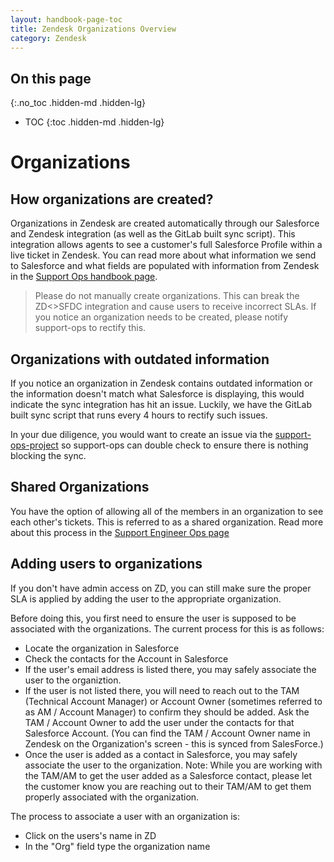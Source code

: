 ```yaml
---
layout: handbook-page-toc
title: Zendesk Organizations Overview
category: Zendesk
---
```


## On this page
{:.no_toc .hidden-md .hidden-lg}

- TOC
{:toc .hidden-md .hidden-lg}

# Organizations

## How organizations are created?

Organizations in Zendesk are created automatically through our Salesforce and
Zendesk integration (as well as the GitLab built sync script). This integration
allows agents to see a customer's full Salesforce Profile within a live ticket
in Zendesk. You can read more about what information we send to Salesforce and
what fields are populated with information from Zendesk in the
[Support Ops handbook page](https://about.gitlab.com/handbook/support/support-ops/#salesforce---zendesk-sync).

> Please do not manually create organizations. This can break the ZD<>SFDC
> integration and cause users to receive incorrect SLAs. If you notice an
> organization needs to be created, please notify support-ops to rectify this.

## Organizations with outdated information

If you notice an organization in Zendesk contains outdated information or the
information doesn't match what Salesforce is displaying, this would indicate the
sync integration has hit an issue. Luckily, we have the GitLab built sync script
that runs every 4 hours to rectify such issues.

In your due diligence, you would want to create an issue via the 
[support-ops-project](https://gitlab.com/gitlab-com/support/support-ops/support-ops-project/issues/new)
so support-ops can double check to ensure there is nothing blocking the sync.

## Shared Organizations

You have the option of allowing all of the members in an organization to see each other's tickets. This is referred to as a shared organization. Read more about this process in the [Support Engineer Ops page](https://about.gitlab.com/handbook/support/support-ops/processes/zendesk.html#shared-organization-process) 

## Adding users to organizations

If you don't have admin access on ZD, you can still make sure the proper SLA is applied by adding the user to the appropriate organization.

Before doing this, you first need to ensure the user is supposed to be associated with the organizations. The current process for this is as follows:

- Locate the organization in Salesforce
- Check the contacts for the Account in Salesforce
- If the user's email address is listed there, you may safely associate the user to the organiztion.
- If the user is not listed there, you will need to reach out to the TAM (Technical Account Manager) or Account Owner (sometimes referred to as AM / Account Manager) to confirm they should be added. Ask the TAM / Account Owner to add the user under the contacts for that Salesforce Account. (You can find the TAM / Account Owner name in Zendesk on the Organization's screen - this is synced from SalesForce.)
- Once the user is added as a contact in Salesforce, you may safely associate the user to the organization.
Note: While you are working with the TAM/AM to get the user added as a Salesforce contact, please let the customer know you are reaching out to their TAM/AM to get them properly associated with the organization.

The process to associate a user with an organization is:

- Click on the users's name in ZD
- In the "Org" field type the organization name
